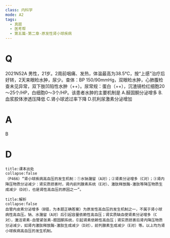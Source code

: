 ```yaml
---
class: 内科学
mode: A2
tags:
  - 真题
  - 医考帮
  - 第五篇-第二章-原发性肾小球疾病
---
```


# Q
2021N52A 男性，21岁。2周前咽痛、发热，体温最高为38.5℃，按“上感”治疗后好转，2天来眼睑水肿，尿少。查体：BP 150/90mmHg，双眼睑水肿，心肺腹检查未见异常，双下肢凹陷性水肿（++）。尿常规：蛋白（++），沉渣镜检红细胞20～25个/HP，白细胞0～3个/HP。该患者水肿的主要机制是
A.醛固酮分泌增多
B.血浆胶体渗透压降低
C.肾小球滤过率下降
D.抗利尿激素分泌增加

# A
B
# D
```ad-note
title:课本出处
collapse:false
（P466）“肾小球疾病高血压的发生机制：①水钠潴留（A对）；②肾素分泌增多（C对）；③肾内降压物质分泌减少：肾实质损害时，肾内前列腺素系统（E对）、激肽释放酶-激肽等降压物质生成减少（D对），也是肾性高血压的原因之一”。
```

```ad-summary
title:解析
collapse:false
血管内皮素分泌增多（B错，为本题正确答案）为原发性高血压的发生机制之一，不属于肾小球病性高血压。钠、水潴留（A对）后引起容量依赖性高血压；肾实质缺血使肾素分泌增多（C对），激活肾素-血管紧张素-醛固酮系统，引起肾素依赖性高血压；肾实质损害后肾内降压物质分泌减少，如肾内激肽释放酶-激肽生成减少（D对），前列腺素生成减少（E对）等。以上均为肾小球疾病高血压的发生机制。
```

